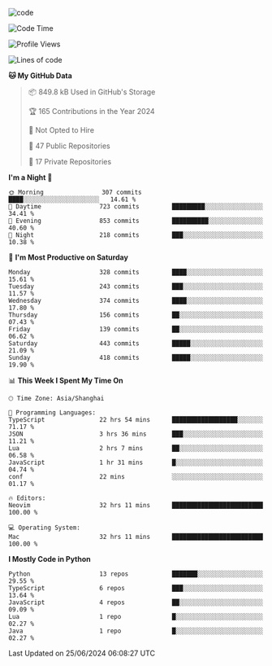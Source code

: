 
<!--
**liuyaanng/liuyaanng** is a ✨ _special_ ✨ repository because its `README.md` (this file) appears on your GitHub profile.

Here are some ideas to get you started:

- 🔭 I’m currently working on ...
- 🌱 I’m currently learning ...
- 👯 I’m looking to collaborate on ...
- 🤔 I’m looking for help with ...
- 💬 Ask me about ...
- 📫 How to reach me: ...
- 😄 Pronouns: ...
- ⚡ Fun fact: ...
-->


![code](https://cdn.jsdelivr.net/gh/liuyaanng/liuyaanng@1.0/code.gif) 

<!--START_SECTION:waka-->
![Code Time](http://img.shields.io/badge/Code%20Time-499%20hrs%2028%20mins-blue)

![Profile Views](http://img.shields.io/badge/Profile%20Views-0-blue)

![Lines of code](https://img.shields.io/badge/From%20Hello%20World%20I%27ve%20Written-14.5%20million%20lines%20of%20code-blue)

**🐱 My GitHub Data** 

> 📦 849.8 kB Used in GitHub's Storage 
 > 
> 🏆 165 Contributions in the Year 2024
 > 
> 🚫 Not Opted to Hire
 > 
> 📜 47 Public Repositories 
 > 
> 🔑 17 Private Repositories 
 > 
**I'm a Night 🦉** 

```text
🌞 Morning                307 commits         ████░░░░░░░░░░░░░░░░░░░░░   14.61 % 
🌆 Daytime                723 commits         █████████░░░░░░░░░░░░░░░░   34.41 % 
🌃 Evening                853 commits         ██████████░░░░░░░░░░░░░░░   40.60 % 
🌙 Night                  218 commits         ███░░░░░░░░░░░░░░░░░░░░░░   10.38 % 
```
📅 **I'm Most Productive on Saturday** 

```text
Monday                   328 commits         ████░░░░░░░░░░░░░░░░░░░░░   15.61 % 
Tuesday                  243 commits         ███░░░░░░░░░░░░░░░░░░░░░░   11.57 % 
Wednesday                374 commits         ████░░░░░░░░░░░░░░░░░░░░░   17.80 % 
Thursday                 156 commits         ██░░░░░░░░░░░░░░░░░░░░░░░   07.43 % 
Friday                   139 commits         ██░░░░░░░░░░░░░░░░░░░░░░░   06.62 % 
Saturday                 443 commits         █████░░░░░░░░░░░░░░░░░░░░   21.09 % 
Sunday                   418 commits         █████░░░░░░░░░░░░░░░░░░░░   19.90 % 
```


📊 **This Week I Spent My Time On** 

```text
🕑︎ Time Zone: Asia/Shanghai

💬 Programming Languages: 
TypeScript               22 hrs 54 mins      ██████████████████░░░░░░░   71.17 % 
JSON                     3 hrs 36 mins       ███░░░░░░░░░░░░░░░░░░░░░░   11.21 % 
Lua                      2 hrs 7 mins        ██░░░░░░░░░░░░░░░░░░░░░░░   06.58 % 
JavaScript               1 hr 31 mins        █░░░░░░░░░░░░░░░░░░░░░░░░   04.74 % 
conf                     22 mins             ░░░░░░░░░░░░░░░░░░░░░░░░░   01.17 % 

🔥 Editors: 
Neovim                   32 hrs 11 mins      █████████████████████████   100.00 % 

💻 Operating System: 
Mac                      32 hrs 11 mins      █████████████████████████   100.00 % 
```

**I Mostly Code in Python** 

```text
Python                   13 repos            ███████░░░░░░░░░░░░░░░░░░   29.55 % 
TypeScript               6 repos             ███░░░░░░░░░░░░░░░░░░░░░░   13.64 % 
JavaScript               4 repos             ██░░░░░░░░░░░░░░░░░░░░░░░   09.09 % 
Lua                      1 repo              █░░░░░░░░░░░░░░░░░░░░░░░░   02.27 % 
Java                     1 repo              █░░░░░░░░░░░░░░░░░░░░░░░░   02.27 % 
```




 Last Updated on 25/06/2024 06:08:27 UTC
<!--END_SECTION:waka-->
